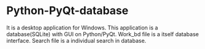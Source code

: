 # Python-PyQt-database
It is a desktop application for Windows.
This application is a database(SQLite) with GUI on Python/PyQt.
Work_bd file is a itself database interface.
Search file is a individual search in database.
